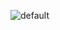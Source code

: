 ![default](https://cloud.githubusercontent.com/assets/14888595/11064333/931a283c-87f7-11e5-9090-db85750e39b7.png)
